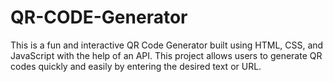 # QR-CODE-Generator
This is a fun and interactive QR Code Generator built using HTML, CSS, and JavaScript with the help of an API. This project allows users to generate QR codes quickly and easily by entering the desired text or URL.
